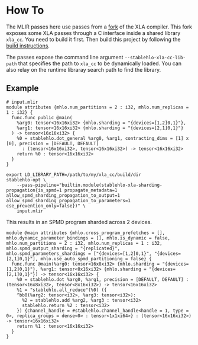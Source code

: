 # How To

The MLIR passes here use passes from a [fork](https://github.com/nod-ai/xla/tree/xla_cc) of the XLA compiler.
This fork exposes some XLA passes through a C interface inside a shared library `xla_cc`.
You need to build it first. Then build this project by following the [build instructions](/README.md#build-instructions).

The passes expose the command line argument `--stablehlo-xla-cc-lib-path` that specifies the path to `xla_cc` to be dynamically loaded.
You can also relay on the runtime libraray search path to find the library.

## Example

```mlir
# input.mlir
module attributes {mhlo.num_partitions = 2 : i32, mhlo.num_replicas = 1 : i32} {
  func.func public @main(
    %arg0: tensor<16x16xi32> {mhlo.sharding = "{devices=[1,2]0,1}"},
    %arg1: tensor<16x16xi32> {mhlo.sharding = "{devices=[2,1]0,1}"}
  ) -> tensor<16x16xi32> {
    %0 = stablehlo.dot_general %arg0, %arg1, contracting_dims = [1] x [0], precision = [DEFAULT, DEFAULT]
      : (tensor<16x16xi32>, tensor<16x16xi32>) -> tensor<16x16xi32>
    return %0 : tensor<16x16xi32>
  }
}
```

```
export LD_LIBRARY_PATH=/path/to/my/xla_cc/build/dir
stablehlo-opt \
    --pass-pipeline="builtin.module(stablehlo-xla-sharding-propagation{is_spmd=1 propagate_metadata=1 allow_spmd_sharding_propagation_to_output=1 allow_spmd_sharding_propagation_to_parameters=1 cse_prevention_only=false})" \
    input.mlir
```

This results in an SPMD program sharded across 2 devices. 
```mlir
module @main attributes {mhlo.cross_program_prefetches = [], mhlo.dynamic_parameter_bindings = [], mhlo.is_dynamic = false, mhlo.num_partitions = 2 : i32, mhlo.num_replicas = 1 : i32, mhlo.spmd_output_sharding = "{replicated}", mhlo.spmd_parameters_shardings = ["{devices=[1,2]0,1}", "{devices=[2,1]0,1}"], mhlo.use_auto_spmd_partitioning = false} {
  func.func @main(%arg0: tensor<16x8xi32> {mhlo.sharding = "{devices=[1,2]0,1}"}, %arg1: tensor<8x16xi32> {mhlo.sharding = "{devices=[2,1]0,1}"}) -> tensor<16x16xi32> {
    %0 = stablehlo.dot %arg0, %arg1, precision = [DEFAULT, DEFAULT] : (tensor<16x8xi32>, tensor<8x16xi32>) -> tensor<16x16xi32>
    %1 = "stablehlo.all_reduce"(%0) ({
    ^bb0(%arg2: tensor<i32>, %arg3: tensor<i32>):
      %2 = stablehlo.add %arg2, %arg3 : tensor<i32>
      stablehlo.return %2 : tensor<i32>
    }) {channel_handle = #stablehlo.channel_handle<handle = 1, type = 0>, replica_groups = dense<0> : tensor<1x1xi64>} : (tensor<16x16xi32>) -> tensor<16x16xi32>
    return %1 : tensor<16x16xi32>
  }
}
```
